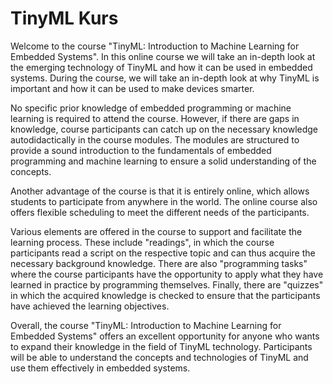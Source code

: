 # TinyML Kurs

Welcome to the course "TinyML: Introduction to Machine Learning for Embedded Systems". In this online course we will take an in-depth look at the emerging technology of TinyML and how it can be used in embedded systems. During the course, we will take an in-depth look at why TinyML is important and how it can be used to make devices smarter.

No specific prior knowledge of embedded programming or machine learning is required to attend the course. However, if there are gaps in knowledge, course participants can catch up on the necessary knowledge autodidactically in the course modules. The modules are structured to provide a sound introduction to the fundamentals of embedded programming and machine learning to ensure a solid understanding of the concepts.

Another advantage of the course is that it is entirely online, which allows students to participate from anywhere in the world. The online course also offers flexible scheduling to meet the different needs of the participants.

Various elements are offered in the course to support and facilitate the learning process. These include "readings", in which the course participants read a script on the respective topic and can thus acquire the necessary background knowledge. There are also "programming tasks" where the course participants have the opportunity to apply what they have learned in practice by programming themselves. Finally, there are "quizzes" in which the acquired knowledge is checked to ensure that the participants have achieved the learning objectives.

Overall, the course "TinyML: Introduction to Machine Learning for Embedded Systems" offers an excellent opportunity for anyone who wants to expand their knowledge in the field of TinyML technology. Participants will be able to understand the concepts and technologies of TinyML and use them effectively in embedded systems.
